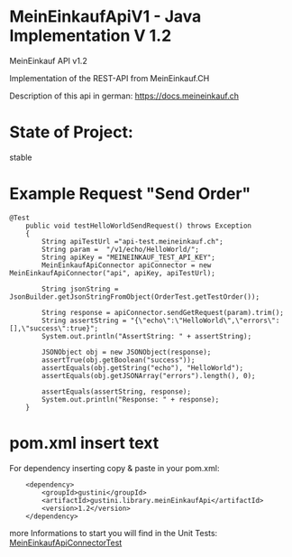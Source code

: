 # MeinEinkaufApiV1 -  Java Implementation V 1.2
MeinEinkauf API v1.2

Implementation of the REST-API from MeinEinkauf.CH

Description of this api in german:
https://docs.meineinkauf.ch

# State of Project:
stable

# Example Request "Send Order"


```
@Test
    public void testHelloWorldSendRequest() throws Exception
    {
        String apiTestUrl ="api-test.meineinkauf.ch";
        String param =  "/v1/echo/HelloWorld/";
        String apiKey = "MEINEINKAUF_TEST_API_KEY";
        MeinEinkaufApiConnector apiConnector = new MeinEinkaufApiConnector("api", apiKey, apiTestUrl);
        
        String jsonString = JsonBuilder.getJsonStringFromObject(OrderTest.getTestOrder());
        
        String response = apiConnector.sendGetRequest(param).trim();
        String assertString = "{\"echo\":\"HelloWorld\",\"errors\":[],\"success\":true}";
        System.out.println("AssertString: " + assertString);
        
        JSONObject obj = new JSONObject(response);
        assertTrue(obj.getBoolean("success"));
        assertEquals(obj.getString("echo"), "HelloWorld");
        assertEquals(obj.getJSONArray("errors").length(), 0);
        
        assertEquals(assertString, response);
        System.out.println("Response: " + response);
    }
```

# pom.xml insert text

For dependency inserting copy & paste in your pom.xml:

```
	<dependency>
		<groupId>gustini</groupId>
		<artifactId>gustini.library.meinEinkaufApi</artifactId>
		<version>1.2</version>
	</dependency>
```


more Informations to start you will find in the Unit Tests: 
[MeinEinkaufApiConnectorTest](src/test/java/org/gustini/library/meinEinkaufApi/MeinEinkaufApiConnectorTest.java)


